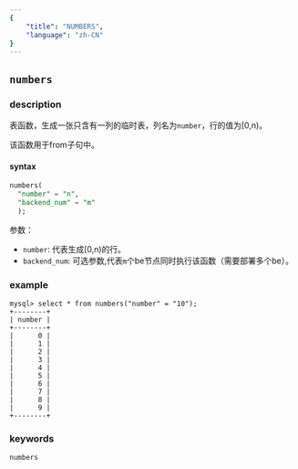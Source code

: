 ```yaml
---
{
    "title": "NUMBERS",
    "language": "zh-CN"
}
---
```


<!--
Licensed to the Apache Software Foundation (ASF) under one
or more contributor license agreements.  See the NOTICE file
distributed with this work for additional information
regarding copyright ownership.  The ASF licenses this file
to you under the Apache License, Version 2.0 (the
"License"); you may not use this file except in compliance
with the License.  You may obtain a copy of the License at

  http://www.apache.org/licenses/LICENSE-2.0

Unless required by applicable law or agreed to in writing,
software distributed under the License is distributed on an
"AS IS" BASIS, WITHOUT WARRANTIES OR CONDITIONS OF ANY
KIND, either express or implied.  See the License for the
specific language governing permissions and limitations
under the License.
-->

## `numbers`

### description

表函数，生成一张只含有一列的临时表，列名为`number`，行的值为[0,n)。

该函数用于from子句中。

#### syntax
```sql
numbers(
  "number" = "n",
  "backend_num" = "m"
  );
```

参数：
- `number`: 代表生成[0,n)的行。
- `backend_num`: 可选参数,代表`m`个be节点同时执行该函数（需要部署多个be）。

### example
```
mysql> select * from numbers("number" = "10");
+--------+
| number |
+--------+
|      0 |
|      1 |
|      2 |
|      3 |
|      4 |
|      5 |
|      6 |
|      7 |
|      8 |
|      9 |
+--------+
```

### keywords

    numbers


